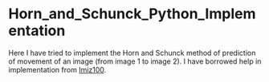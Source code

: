 # Horn_and_Schunck_Python_Implementation

Here I have tried to implement the Horn and Schunck method of prediction of movement of an image (from image 1 to image 2). I have borrowed help in implementation from [Imiz100](https://github.com/lmiz100/Optical-flow-Horn-Schunck-method/blob/master/MyHornSchunck.py).
